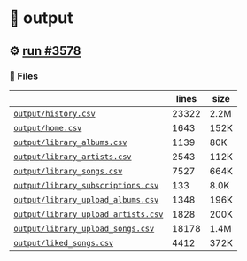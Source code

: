 # 📝  output 

## ⚙️ [run #3578](https://github.com/jwenerd/ytm-dl/actions/runs/13534875281)

### 📁 Files

|                                                                         |lines|size|
|-------------------------------------------------------------------------|-----|----|
|[`output/history.csv` ](output/history.csv)                              |23322|2.2M|
|[`output/home.csv` ](output/home.csv)                                    |1643 |152K|
|[`output/library_albums.csv` ](output/library_albums.csv)                |1139 |80K |
|[`output/library_artists.csv` ](output/library_artists.csv)              |2543 |112K|
|[`output/library_songs.csv` ](output/library_songs.csv)                  |7527 |664K|
|[`output/library_subscriptions.csv` ](output/library_subscriptions.csv)  |133  |8.0K|
|[`output/library_upload_albums.csv` ](output/library_upload_albums.csv)  |1348 |196K|
|[`output/library_upload_artists.csv` ](output/library_upload_artists.csv)|1828 |200K|
|[`output/library_upload_songs.csv` ](output/library_upload_songs.csv)    |18178|1.4M|
|[`output/liked_songs.csv` ](output/liked_songs.csv)                      |4412 |372K|